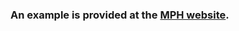 ### An example is provided at the [MPH website](https://jiang18.github.io/mph/examples/#by-functional-annotations).

